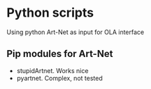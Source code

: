 # Python scripts
Using python Art-Net as input for OLA interface

## Pip modules for Art-Net
* stupidArtnet. Works nice
* pyartnet. Complex, not tested